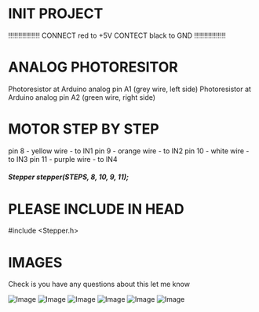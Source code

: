 # INIT PROJECT
!!!!!!!!!!!!!!!!
CONNECT red to +5V
CONTECT black to GND
!!!!!!!!!!!!!!!!

# ANALOG PHOTORESITOR
Photoresistor at Arduino analog pin A1 (grey wire, left side)
Photoresistor at Arduino analog pin A2 (green wire, right side)

# MOTOR STEP BY STEP
pin 8 - yellow wire - to IN1
pin 9 - orange wire - to IN2
pin 10 - white wire - to IN3
pin 11 - purple wire - to IN4
##### Stepper stepper(STEPS, 8, 10, 9, 11);

# PLEASE INCLUDE IN HEAD
#include <Stepper.h> 


# IMAGES
Check is you have any questions about this let me know

![Image](https://imgur.com/nvlJemp.jpg)
![Image](https://imgur.com/440lQpy.jpg)
![Image](https://imgur.com/sJs9cQD.jpg)
![Image](https://imgur.com/srvJSjG.jpg)
![Image](https://imgur.com/txMN8r1.jpg)
![Image](https://imgur.com/kpjzUQ2.jpg)
